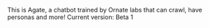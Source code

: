 This is Agate, a chatbot trained by Ornate labs that can crawl, have personas and more! Current version: Beta 1
